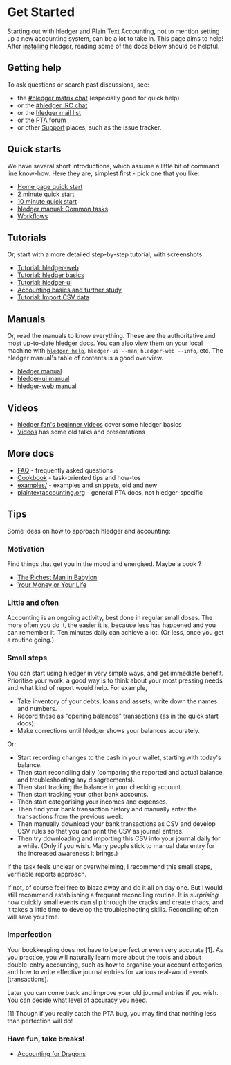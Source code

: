 # Get Started

<div class=pagetoc>

<!-- toc -->
</div>

Starting out with hledger and Plain Text Accounting, not to mention setting up a new accounting system, can be a lot to take in. This page aims to help!
After [installing](install.md) hledger, reading some of the docs below should be helpful.

## Getting help

To ask questions or search past discussions, see:

- the [#hledger matrix chat](https://matrix.hledger.org/) (especially good for quick help)
- or the [#hledger IRC chat](https://irc.hledger.org/)
- or the [hledger mail list](https://list.hledger.org/)
- or the [PTA forum](https://forum.plaintextaccounting.org/)
- or other [Support](support.md) places, such as the issue tracker.

## Quick starts

We have several short introductions, which assume a little bit of command line know-how.
Here they are, simplest first - pick one that you like:

- [Home page quick start](index.md#quick-start)
- [2 minute quick start](2-minute-quick-start.md)
- [10 minute quick start](10-minute-quick-start.md)
- [hledger manual: Common tasks](hledger.md#common-tasks)
- [Workflows](workflows.md)

## Tutorials

Or, start with a more detailed step-by-step tutorial, with screenshots.

- [Tutorial: hledger-web](web.md)
- [Tutorial: hledger basics](basics.md)
- [Tutorial: hledger-ui](ui.md)
- [Accounting basics and further study](accounting.md)
- [Tutorial: Import CSV data](import-csv.md)

## Manuals

Or, read the manuals to know everything.
These are the authoritative and most up-to-date hledger docs.
You can also view them on your local machine with [`hledger help`](hledger.md#help), `hledger-ui --man`, `hledger-web --info`, etc.
The hledger manual's table of contents is a good overview.

- [hledger manual](hledger.md)
- [hledger-ui manual](hledger-ui.md)
- [hledger-web manual](hledger-web.md)

## Videos

- [hledger fan's beginner videos](https://www.youtube.com/channel/UCZLxXTjOqLzq4z5Jy0AyWSQ/videos) cover some hledger basics
- [Videos](videos.md) has some old talks and presentations

## More docs

- [FAQ](faq.md) - frequently asked questions
- [Cookbook](cookbook.md) - task-oriented tips and how-tos
- [examples/](https://github.com/simonmichael/hledger/tree/master/examples) - examples and snippets, old and new 
- [plaintextaccounting.org](https://plaintextaccounting.org) - general PTA docs, not hledger-specific

## Tips

Some ideas on how to approach hledger and accounting:

### Motivation

Find things that get you in the mood and energised. Maybe a book ?

- [The Richest Man in Babylon](https://forum.plaintextaccounting.org/t/the-richest-man-in-babylon/396)
- [Your Money or Your Life](https://yourmoneyoryourlife.com)

### Little and often

Accounting is an ongoing activity, best done in regular small doses.
The more often you do it, the easier it is, because less has happened and you can remember it.
Ten minutes daily can achieve a lot. (Or less, once you get a routine going.)

### Small steps

You can start using hledger in very simple ways, and get immediate benefit.
Prioritise your work: a good way is to think about your most pressing needs and what kind of report would help.
For example,

- Take inventory of your debts, loans and assets; write down the names and numbers.
- Record these as "opening balances" transactions (as in the quick start docs).
- Make corrections until hledger shows your balances accurately.

Or:

- Start recording changes to the cash in your wallet, starting with today's balance.
- Then start reconciling daily (comparing the reported and actual balance, and troubleshooting any disagreements).
- Then start tracking the balance in your checking account.
- Then start tracking your other bank accounts.
- Then start categorising your incomes and expenses.
- Then find your bank transaction history and manually enter the transactions from the previous week.
- Then manually download your bank transactions as CSV and develop CSV rules so that you can print the CSV as journal entries.
- Then try downloading and importing this CSV into your journal daily for a while.
  (Only if you wish. Many people stick to manual data entry for the increased awareness it brings.)

If the task feels unclear or overwhelming, I recommend this small steps, verifiable reports approach.

If not, of course feel free to blaze away and do it all on day one.
But I would still recommend establishing a frequent reconciling routine.
It is *surprising* how quickly small events can slip through the cracks and create chaos,
and it takes a little time to develop the troubleshooting skills.
Reconciling often will save you time.

### Imperfection

Your bookkeeping does not have to be perfect or even very accurate [1].
As you practice, you will naturally learn more about the tools and
about double-entry accounting,
such as how to organise your account categories,
and how to write effective journal entries for various real-world events (transactions).

Later you can come back and improve your old journal entries if you wish.
You can decide what level of accuracy you need.

[1] Though if you really catch the PTA bug, you may find that nothing less than perfection will do!

<!--
Notes

I'll throw out the obvious: read the docs at hledger.org. Particularly the reference manuals for hledger and hledger-web - these are also available as local man pages and info manuals - but hledger.org has them with useful hyperlinks, and has additional docs such as Get Started, FAQ, Cookbook and Developer docs. Clearly you shouldn't have to read this.. library.. up front, but at least survey everything, including the tables of contents, to get a sense of where things are.
There's also a Videos page; and at https://plaintextaccounting.org/#articles-blog-posts , many bite-sized blog posts. These can be a nice alternative when reading docs gets boring.
There's a lot of rabbit holes you can go down when learning PTA, so setting some goals and managing your focus is helpful. Lisp, Haskell and Emacs are also big topics and definitely not needed for hledger use, though very fun and worthwhile in themselves.
You can always browse the mail list archives for past discussions that look interesting. And I will always recommend joining the hledger chat - a little bit of a hoop but not much. Checking the discussion there once in a while, or asking when you get stuck, can save a lot of time.
(answer to:
 B: I am not a coder/programmer/software professional—just a numbers-inclined user who is old enough to remember pre-GUI computing, appreciates the philosophy of plain text accounting, and had dabbled with code (Processing, Arduino, and HTML/CSS once upon a time).
 ...
 Now, I’m wondering if anyone here could offer some guidance towards a strategic course of study that would help me get the most out of hledger? Should I learn Lisp? Haskell? Maybe focus on understanding how to use Emacs?
 I do believe that continued use of hledger will drive more learning (It already has!) but I can’t help but think that troubleshooting as questions and issues arise isn’t the only (or most effective) way. There’s a lot of lingo, terms—a whole universe truly—that is new to me and I’m curious now that I have arrived where others might recommend I start to get a better sense of the lay of the land so to speak.
)

-->

### Have fun, take breaks!

- [Accounting for Dragons](https://podcastle.org/2009/10/09/pc-miniature-38-accounting-for-dragons)
